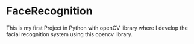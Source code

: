 # FaceRecognition
This is my first Project in Python with openCV library where I develop the facial recognition system using this opencv library.
